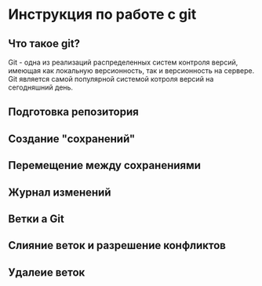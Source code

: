 # Инструкция по работе с git 

## Что такое git?

Git - одна из реализаций распределенных систем контроля версий, имеющая как локальную версионность, так и версионность на сервере. Git является самой популярной системой котроля версий на сегодняшний день. 

## Подготовка репозитория

## Создание "сохранений"

## Перемещение между сохранениями 

## Журнал изменений

## Ветки а Git

## Слияние веток и разрешение конфликтов

## Удалеие веток